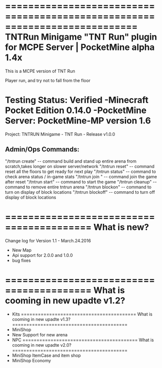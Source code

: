 ===========================================================================
TNTRun Minigame "TNT Run" plugin for MCPE Server | PocketMine alpha 1.4x
===========================================================================
This is a MCPE version of TNT Run 

Player run, and try not to fall from the floor

Testing Status:  Verified 
-Minecraft Pocket Edition 0.14.0 
-PocketMine Server: PocketMine-MP version 1.6
============================================================================

Project: TNTRUN Minigame - TNT Run - Release v1.0.0

Admin/Ops Commands: 
-------------------
"/tntrun create"   -- command build and stand up entire arena from scratch,takes longer on slower server/network
"/tntrun reset"    -- command reset all the floors to get ready for next play 
"/tntrun status"   -- command to check arena status / in-game stats 
"/tntrun join "    -- command join the game after reset 
"/tntrun start"    -- command to start the game 
"/tntrun cleanup"  -- command to remove entire tntrun arena 
"/tntrun blockon"  -- command to turn on display of block locations 
"/tntrun blockoff" -- command to turn off display of block locations 

=========================================
What is new?
=========================================
Change log for Version 1.1 -  March.24.2016
- New Map
- Api support for 2.0.0 and 1.0.0
- bug fixes

=========================================
What is cooming in new upadte v1.2?
=========================================
- Kits
=========================================
What is cooming in new upadte v1.3?
=========================================
- MiniShop
- New Support for new arena
- NPC
=========================================
What is cooming in new upadte v2.0?
=========================================
- MiniShop ItemCase and item shop
- MiniShop Economy
